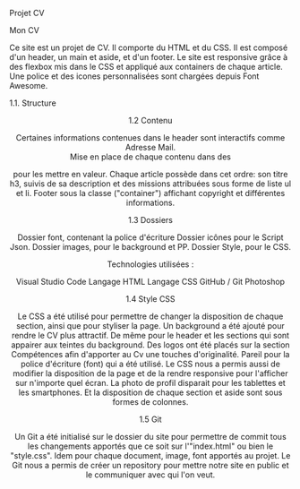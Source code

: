 Projet CV 

Mon CV

Ce site est un projet de CV. Il comporte du HTML et du CSS. Il est composé d'un header, un main et aside, et d'un footer. Le site est responsive grâce à des flexbox mis dans le CSS et appliqué aux containers de chaque article. Une police et des icones personnalisées sont chargées depuis Font Awesome.

1.1. Structure


 <head>
 <body>
    <header>
    <div "containerall">
    <footer>
 </body>

 1.2 Contenu


Certaines informations contenues dans le header sont interactifs comme Adresse Mail.  
Mise en place de chaque contenu dans des <article> pour les mettre en valeur. 
Chaque article possède dans cet ordre: son titre h3, suivis de sa description et des missions attribuées sous forme de liste ul et li. 
Footer sous la classe ("container") affichant copyright et différentes informations.

 1.3 Dossiers

 
Dossier font, contenant la police d'écriture
Dossier icônes pour le Script Json. 
Dossier images, pour le background et PP.
Dossier Style, pour le CSS. 

Technologies utilisées :

Visual Studio Code
Langage HTML
Langage CSS
GitHub / Git
Photoshop

 1.4 Style CSS


Le CSS a été utilisé pour permettre de changer la disposition de chaque section, ainsi que pour styliser la page.
Un background a été ajouté pour rendre le CV plus attractif. De même pour le header et les sections qui sont appairer aux teintes du background.
Des logos ont été placés sur la section Compétences afin d'apporter au Cv une touches d'originalité. Pareil pour la police d'écriture (font) qui a été utilisé.
Le CSS nous a permis aussi de modifier la disposition de la page et de la rendre responsive pour l'afficher sur n'importe quel écran. La photo de profil disparait pour les tablettes et les smartphones. Et la disposition de chaque section et aside sont sous formes de colonnes.  

 1.5 Git


Un Git a été initialisé sur le dossier du site pour permettre de commit tous les changements apportés que ce soit sur l'"index.html" ou bien le "style.css". Idem pour chaque document, image, font apportés au projet. 
Le Git nous a permis de créer un repository pour mettre notre site en public et le communiquer avec qui l'on veut.
